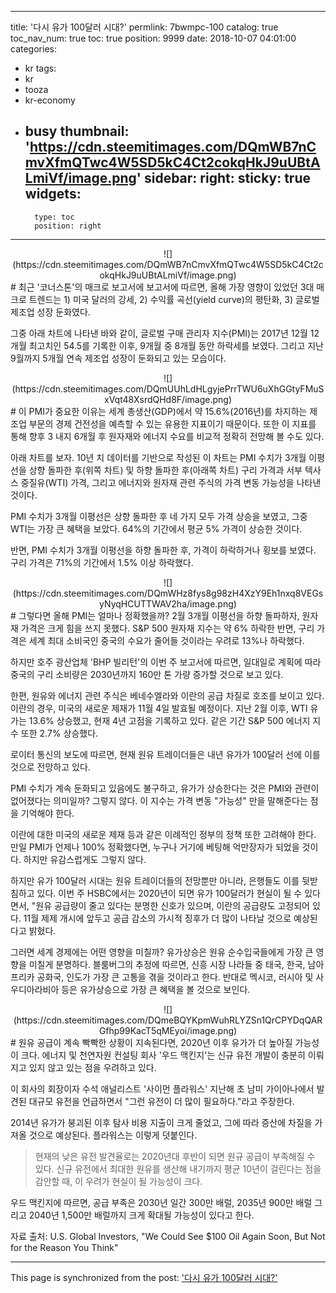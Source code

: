 
---
title: '다시 유가 100달러 시대?'
permlink: 7bwmpc-100
catalog: true
toc_nav_num: true
toc: true
position: 9999
date: 2018-10-07 04:01:00
categories:
- kr
tags:
- kr
- tooza
- kr-economy
- busy
thumbnail: 'https://cdn.steemitimages.com/DQmWB7nCmvXfmQTwc4W5SD5kC4Ct2cokqHkJ9uUBtALmiVf/image.png'
sidebar:
    right:
        sticky: true
widgets:
    -
        type: toc
        position: right
---


<center>
![](https://cdn.steemitimages.com/DQmWB7nCmvXfmQTwc4W5SD5kC4Ct2cokqHkJ9uUBtALmiVf/image.png)
</center>
#
최근 '코너스톤'의 매크로 보고서에 보고서에 따르면, 올해 가장 영향이 있었던 3대 매크로 트렌드는 1) 미국 달러의 강세, 2) 수익률 곡선(yield curve)의 평탄화, 3) 글로벌 제조업 성장 둔화였다.  

그중 아래 차트에 나타낸 바와 같이, 글로벌 구매 관리자 지수(PMI)는 2017년 12월 12개월 최고치인 54.5를 기록한 이후, 9개월 중 8개월 동안 하락세를 보였다. 그리고 지난 9월까지 5개월 연속 제조업 성장이 둔화되고 있는 모습이다. 

<center>
![](https://cdn.steemitimages.com/DQmUUhLdHLgyjePrrTWU6uXhGGtyFMuSxVqt48XsrdQHd8F/image.png)
</center>
#
이 PMI가 중요한 이유는 세계 총생산(GDP)에서 약 15.6%(2016년)를 차지하는 제조업 부문의 경제 건전성을 예측할 수 있는 유용한 지표이기 때문이다. 또한 이 지표를 통해  향후 3 내지 6개월 후 원자재와 에너지 수요를 비교적 정확히 전망해 볼 수도 있다. 

아래 차트를 보자. 10년 치 데이터를 기반으로 작성된 이 차트는 PMI 수치가 3개월 이평선을 상향 돌파한 후(위쪽 차트) 및 하향 돌파한 후(아래쪽 차트) 구리 가격과 서부 텍사스 중질유(WTI) 가격, 그리고 에너지와 원자재 관련 주식의 가격 변동 가능성을 나타낸 것이다.  

PMI 수치가 3개월 이평선은 상향 돌파한 후 네 가지 모두 가격 상승을 보였고, 그중 WTI는 가장 큰 혜택을 보았다. 64%의 기간에서 평균 5% 가격이 상승한 것이다. 

반면, PMI 수치가 3개월 이평선을 하향 돌파한 후, 가격이 하락하거나 횡보를 보였다. 구리 가격은 71%의 기간에서 1.5% 이상 하락했다.  

<center>
![](https://cdn.steemitimages.com/DQmWHz8fys8g98zH4XzY9Eh1nxq8VEGsyNyqHCUTTWAV2ha/image.png)
</center>
#
그렇다면 올해 PMI는 얼마나 정확했을까? 2월 3개월 이평선을 하향 돌파하자, 원자재 가격은 크게 힘을 쓰지 못했다. S&P 500 원자재 지수는 약 6% 하락한 반면, 구리 가격은 세계 최대 소비국인 중국의 수요가 줄어들 것이라는 우려로 13%나 하락했다.  

하지만 호주 광산업체 'BHP 빌리턴'의 이번 주 보고서에 따르면, 일대일로 계획에 따라 중국의 구리 소비량은 2030년까지 160만 톤 가량 증가할 것으로 보고 있다.  

한편, 원유와 에너지 관련 주식은 베네수엘라와 이란의 공급 차질로 호조를 보이고 있다. 이란의 경우, 미국의 새로운 제재가 11월 4일 발효될 예정이다. 지난 2월 이후,  WTI 유가는 13.6% 상승했고, 현재 4년 고점을 기록하고 있다. 같은 기간 S&P 500 에너지 지수 또한 2.7% 상승했다.  

로이터 통신의 보도에 따르면, 현재 원유 트레이더들은 내년 유가가 100달러 선에 이를 것으로 전망하고 있다.  

PMI 수치가 계속 둔화되고 있음에도 불구하고, 유가가 상승한다는 것은 PMI와 관련이 없어졌다는 의미일까? 그렇지 않다. 이 지수는 가격 변동 "가능성" 만을 말해준다는 점을 기억해야 한다.  

이란에 대한 미국의 새로운 제재 등과 같은 이례적인 정부의 정책 또한 고려해야 한다. 만일 PMI가 언제나 100% 정확했다면, 누구나 거기에 베팅해 억만장자가 되었을 것이다. 하지만 유감스럽게도 그렇지 않다. 

하지만 유가 100달러 시대는 원유 트레이더들의 전망뿐만 아니라, 은행들도 이를 뒷받침하고 있다. 이번 주 HSBC에서는 2020년이 되면 유가 100달러가 현실이 될 수 있다면서, "원유 공급량이 줄고 있다는 분명한 신호가 있으며, 이란의 공급량도 고정되어 있다. 11월 제제 개시에 앞두고 공급 감소의 가시적 징후가 더 많이 나타날 것으로 예상된다고 밝혔다.  

그러면 세계 경제에는 어떤 영향을 미칠까? 유가상승은 원유 순수입국들에게 가장 큰 영향을 미칠게 분명하다. 블룸버그의 추정에 따르면, 신흥 시장 나라들 중 태국, 한국, 남아프리카 공화국, 인도가 가장 큰 고통을 겪을 것이라고 한다. 반대로 멕시코, 러시아 및 사우디아라비아 등은 유가상승으로 가장 큰 혜택을 볼 것으로 보인다. 

<center>
![](https://cdn.steemitimages.com/DQmeBQYKpmWuhRLYZSn1QrCPYDqQARGfhp99KacT5qMEyoi/image.png)
</center>
#
원유 공급이 계속 빡빡한 상황이 지속된다면, 2020년 이후 유가가 더 높아질 가능성이 크다. 에너지 및 천연자원 컨설팅 회사 '우드 맥킨지'는 신규 유전 개발이 충분히 이뤄지고 있지 않고 있는 점을 우려하고 있다.  

이 회사의 회장이자 수석 애널리스트 '사이먼 플라워스' 지난해 초 남미 가이아나에서 발견된 대규모 유전을 언급하면서 "그런 유전이 더 많이 필요하다."라고 주장한다. 

2014년 유가가 붕괴된 이후 탐사 비용 지출이 크게 줄었고, 그에 따라 증산에 차질을 가져올 것으로 예상된다. 플라워스는 이렇게 덧붙인다. 

>현재의 낮은 유전 발견율로는 2020년대 후반이 되면 원규 공급이 부족해질 수 있다. 신규 유전에서 최대한 원유를 생산해 내기까지 평균 10년이 걸린다는 점을 감안할 때, 이 우려가 현실이 될 가능성이 크다. 

우드 맥킨지에 따르면, 공급 부족은 2030년 일간 300만 배럴, 2035년 900만 배럴 그리고 2040년 1,500만 배럴까지 크게 확대될 가능성이 있다고 한다.

자료 출처: U.S. Global Investors, "We Could See $100 Oil Again Soon, But Not for the Reason You Think"

- - -

This page is synchronized from the post: ['다시 유가 100달러 시대?'](https://steemit.com/@pius.pius/7bwmpc-100)
